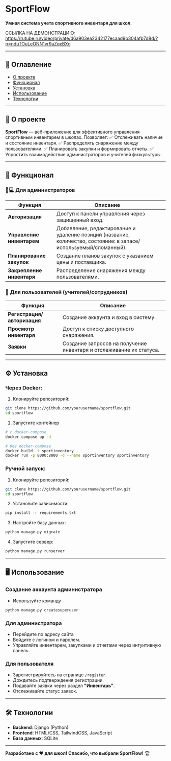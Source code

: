 
# SportFlow
**Умная система учета спортивного инвентаря для школ.**

ССЫЛКА НА ДЕМОНСТРАЦИЮ:
https://rutube.ru/video/private/d6a903ea2342177ecaad9b304afb7d8d/?p=nduTOuLeONN1vr9aZqxBXg

---

## 📖 Оглавление
- [О проекте](##-о-проекте)
- [Функционал](##-функционал)
- [Установка](##-установка)
- [Использование](##-использование)
- [Технологии](##-технологии)

---

## 🚀 О проекте  
**SportFlow** — веб-приложение для эффективного управления спортивным инвентарем в школах.
Позволяет:
✅ Отслеживать наличие и состояние инвентаря.
✅ Распределять снаряжение между пользователями.
✅ Планировать закупки и формировать отчеты.
✅ Упростить взаимодействие администраторов и учителей физкультуры.

---

## 🔧 Функционал

### 👨💻 Для администраторов
| Функция                   | Описание                                                                                                          |     |
| ------------------------- | ----------------------------------------------------------------------------------------------------------------- | --- |
| **Авторизация**           | Доступ к панели управления через защищенный вход.                                                                 |     |
| **Управление инвентарем** | Добавление, редактирование и удаление позиций (название, количество, состояние: в запасе/используемый/сломанный). |     |
| **Планирование закупок**  | Создание планов закупок с указанием цены и поставщика.                                                            |     |
| **Закрепление инвентаря** | Распределение снаряжения между пользователями.                                                                    |     |

### 👤 Для пользователей (учителей/сотрудников)
| Функция | Описание |
|---------|----------|
| **Регистрация/авторизация** | Создание аккаунта и вход в систему. |
| **Просмотр инвентаря** | Доступ к списку доступного снаряжения. |
| **Заявки** | Создание запросов на получение инвентаря и отслеживание их статуса. |

---

## ⚙️ Установка
### Через Docker:
1. Клонируйте репозиторий:
```bash
git clone https://github.com/yourusername/sportflow.git
cd sportflow
```

1. Запустите контейнер
```bash
# с docker-compose
docker compose up -d

# без docker-compose
docker build -t sportinventory .
docker run -p 8000:8000 -d --name sportinventory sportinventory
```

### Ручной запуск:
1. Клонируйте репозиторий:
```bash
git clone https://github.com/yourusername/sportflow.git
cd sportflow
```

2. Установите зависимости:
```bash
pip install -r requirements.txt
```

3. Настройте базу данных:
```bash
python manage.py migrate
```

4. Запустите сервер:
```bash
python manage.py runserver
```

---

## 🖥️ Использование

### Создание аккаунта администратора
- Используйте команду

```bash
python manage.py createsuperuser
```

### Для администратора
- Перейдите по адресу сайта
- Войдите с логином и паролем.
- Управляйте инвентарем, закупками и отчетами через интуитивную панель.

### Для пользователя
- Зарегистрируйтесь на странице `/register`.
- Дождитесь подтверждения регистрации.
- Подавайте заявки через раздел **"Инвентарь"**.
- Отслеживайте статус заявок.

---

## 🛠️ Технологии
- **Backend**: Django (Python)
- **Frontend**: HTML/CSS, TailwindCSS, JavaScript
- **База данных**: SQLite

---

**Разработано с ❤️ для школ!**
**Спасибо, что выбрали SportFlow!** 🏆

